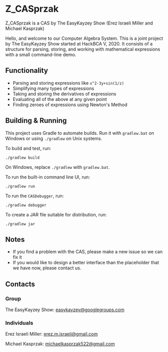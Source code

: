 # Z_CASprzak
Z_CASprzak is a CAS by The EasyKayzey Show (Erez Israeli Miller and Michael Kasprzak)

Hello, and welcome to our Computer Algebra System. This is a joint project by The EasyKayzey Show started at HackBCA V, 2020. It consists of a structure for parsing, storing, and working with mathematical expressions with a small command-line demo. 

## Functionality
- Parsing and storing expressions like `x^2-3y+sin(1/z)`
- Simplifying many types of expressions
- Taking and storing the derivatives of expressions
- Evaluating all of the above at any given point
- Finding zeroes of expressions using Newton's Method

## Building & Running
This project uses Gradle to automate builds. Run it with `gradlew.bat` on Windows or using `./gradlew` on Unix systems.

To build and test, run:
```
./gradlew build
```
On Windows, replace `./gradlew` with `gradlew.bat`.

To run the built-in command line UI, run:
```
./gradlew run
```

To run the `CASDebugger`, run:
```
./gradlew debugger
```

To create a JAR file suitable for distribution, run:
```
./gradlew jar
```

## Notes
- If you find a problem with the CAS, please make a new issue so we can fix it
- If you would like to design a better interface than the placeholder that we have now, please contact us.

## Contacts
### Group
The EasyKayzey Show: easykayzey@googlegroups.com

### Individuals
Erez Israeli Miller: erez.m.israeli@gmail.com

Michael Kasprzak: michaelkasprzak522@gmail.com
